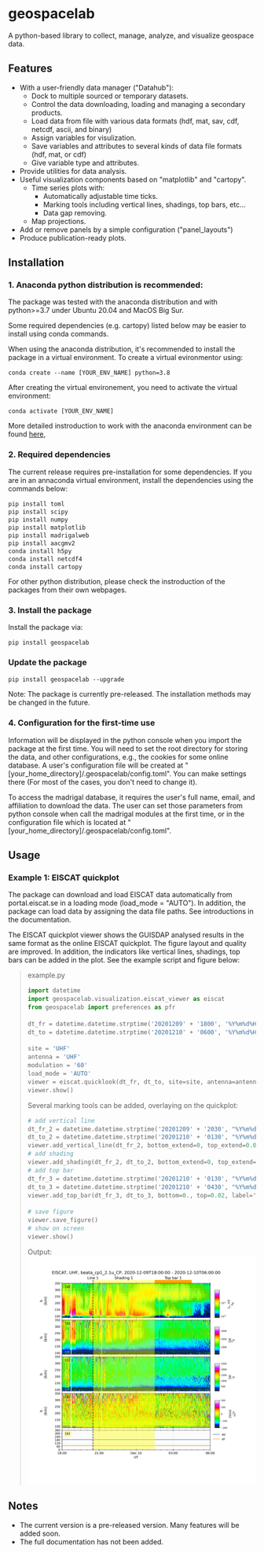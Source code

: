 # geospacelab
A python-based library to collect, manage, analyze, and visualize geospace data.

## Features
- With a user-friendly data manager ("Datahub"):
    + Dock to multiple sourced or temporary datasets.
    + Control the data downloading, loading and managing a secondary products.
    + Load data from file with various data formats (hdf, mat, sav, cdf, netcdf, ascii, and binary)
    + Assign variables for visulization.
    + Save variables and attributes to several kinds of data file formats (hdf, mat, or cdf)
    + Give variable type and attributes.
- Provide utilities for data analysis.
- Useful visualization components based on "matplotlib" and "cartopy".
    + Time series plots with:
        - Automatically adjustable time ticks.
        - Marking tools including vertical lines, shadings, top bars, etc...
        - Data gap removing.
    + Map projections.
- Add or remove panels by a simple configuration ("panel_layouts")
- Produce publication-ready plots.

## Installation
### 1. Anaconda python distribution is recommended:
The package was tested with the anaconda distribution and with python>=3.7 under Ubuntu 20.04 and MacOS Big Sur.

Some required dependencies (e.g. cartopy) listed below may be easier to install using conda commands.

When using the anaconda distribution, it's recommended to install the package in a virtual environment. To create a virtual evironmentor using:

```shell
conda create --name [YOUR_ENV_NAME] python=3.8
```

After creating the virtual environement, you need to activate the virtual environment:

```shell
conda activate [YOUR_ENV_NAME]
```

More detailed instroduction to work with the anaconda environment can be found [here](https://conda.io/projects/conda/en/latest/user-guide/tasks/manage-environments.html#), 

### 2. Required dependencies
The current release requires pre-installation for some dependencies. If you are in an annaconda virtual environment, install the dependencies using the commands below:

```shell
pip install toml
pip install scipy
pip install numpy
pip install matplotlib
pip install madrigalweb
pip install aacgmv2
conda install h5py
conda install netcdf4
conda install cartopy 
```
For other python distribution, please check the instroduction of the packages from their own webpages.

### 3. Install the package
Install the package via:

```shell
pip install geospacelab
```

### Update the package
```shell
pip install geospacelab --upgrade
```

Note: The package is currently pre-released. The installation methods may be changed in the future.

### 4. Configuration for the first-time use
Information will be displayed in the python console when you import the package at the first time. You will need to set the root directory for storing the data, and other configurations, e.g., the cookies for some online database. A user's configuration file will be created at "[your_home_directory]/.geospacelab/config.toml". You can make settings there (For most of the cases, you don't need to change it).

To access the madrigal database, it requires the user's full name, email, and affiliation to download the data. The user can set those parameters from python console when call the madrigal modules at the first time, or in the configuration file which is located at "[your_home_directory]/.geospacelab/config.toml".

## Usage

### Example 1: EISCAT quickplot
The package can download and load EISCAT data automatically from portal.eiscat.se in a loading mode (load_mode = "AUTO").
In addition, the package can load data by assigning the data file paths. See introductions in the documentation.

The EISCAT quickplot viewer shows the GUISDAP analysed results in the same format as the online EISCAT quickplot.
The figure layout and quality are improved. In addition, the indicators like vertical lines, shadings, top bars can be 
added in the plot. See the example script and figure below:

> example.py
> ```python
> import datetime
> import geospacelab.visualization.eiscat_viewer as eiscat
> from geospacelab import preferences as pfr
> 
> dt_fr = datetime.datetime.strptime('20201209' + '1800', '%Y%m%d%H%M')
> dt_to = datetime.datetime.strptime('20201210' + '0600', '%Y%m%d%H%M')
>
> site = 'UHF'
> antenna = 'UHF'
> modulation = '60'
> load_mode = 'AUTO'
> viewer = eiscat.quicklook(dt_fr, dt_to, site=site, antenna=antenna, modulation=modulation, load_mode='AUTO')
> viewer.show()
> ```
>
> Several marking tools can be added, overlaying on the quickplot:
> ```python
> # add vertical line
> dt_fr_2 = datetime.datetime.strptime('20201209' + '2030', "%Y%m%d%H%M")
> dt_to_2 = datetime.datetime.strptime('20201210' + '0130', "%Y%m%d%H%M")
> viewer.add_vertical_line(dt_fr_2, bottom_extend=0, top_extend=0.02, label='Line 1', label_position='top')
> # add shading
> viewer.add_shading(dt_fr_2, dt_to_2, bottom_extend=0, top_extend=0.02, label='Shading 1', label_position='top')
> # add top bar
> dt_fr_3 = datetime.datetime.strptime('20201210' + '0130', "%Y%m%d%H%M")
> dt_to_3 = datetime.datetime.strptime('20201210' + '0430', "%Y%m%d%H%M")
> viewer.add_top_bar(dt_fr_3, dt_to_3, bottom=0., top=0.02, label='Top bar 1')
>
> # save figure
> viewer.save_figure()
> # show on screen
> viewer.show()
> ```
> Output:
> ![alt text](https://github.com/JouleCai/geospacelab/blob/master/examples/EISCAT_UHF_beata_cp1_2.1u_CP_20201209-180000-20201210-060000.png?raw=true)

## Notes
- The current version is a pre-released version. Many features will be added soon.
- The full documentation has not been added.

